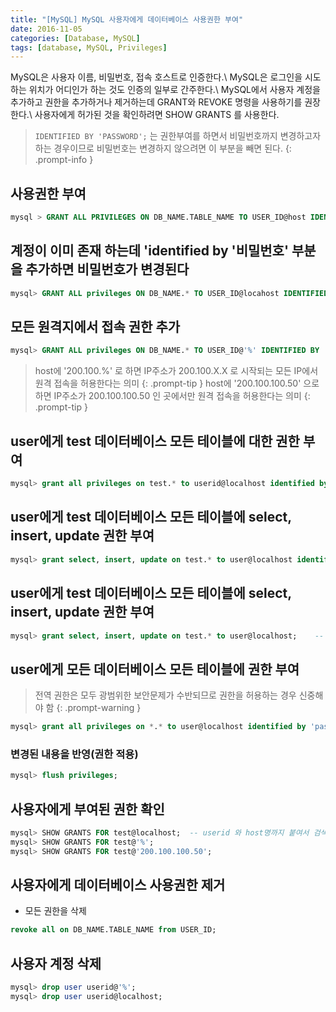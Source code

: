 ```yaml
---
title: "[MySQL] MySQL 사용자에게 데이터베이스 사용권한 부여"
date: 2016-11-05
categories: [Database, MySQL]
tags: [database, MySQL, Privileges]
---
```


MySQL은 사용자 이름, 비밀번호, 접속 호스트로 인증한다.\\
MySQL은 로그인을 시도하는 위치가 어디인가 하는 것도 인증의 일부로 간주한다.\\
MySQL에서 사용자 계정을 추가하고 권한을 추가하거나 제거하는데 GRANT와 REVOKE 명령을 사용하기를 권장한다.\\
사용자에게 허가된 것을 확인하려면 SHOW GRANTS 를 사용한다.

> `IDENTIFIED BY 'PASSWORD';` 는 권한부여를 하면서 비밀번호까지 변경하고자 하는 경우이므로 비밀번호는 변경하지 않으려면 이 부분을 빼면 된다.
{: .prompt-info }

## 사용권한 부여
```sql
mysql > GRANT ALL PRIVILEGES ON DB_NAME.TABLE_NAME TO USER_ID@host IDENTIFIED BY 'PASSWORD';
```

## 계정이 이미 존재 하는데 'identified by '비밀번호' 부분을 추가하면 비밀번호가 변경된다
```sql
mysql> GRANT ALL privileges ON DB_NAME.* TO USER_ID@locahost IDENTIFIED BY 'PASSWORD';
```

## 모든 원격지에서 접속 권한 추가
```sql
mysql> GRANT ALL privileges ON DB_NAME.* TO USER_ID@'%' IDENTIFIED BY 'PASSWORD';
```
> host에 '200.100.%' 로 하면 IP주소가 200.100.X.X 로 시작되는 모든 IP에서 원격 접속을 허용한다는 의미
{: .prompt-tip }
> host에 '200.100.100.50' 으로 하면 IP주소가 200.100.100.50 인 곳에서만 원격 접속을 허용한다는 의미
{: .prompt-tip }

## user에게 test 데이터베이스 모든 테이블에 대한 권한 부여
```sql
mysql> grant all privileges on test.* to userid@localhost identified by 'password';
```

## user에게 test 데이터베이스 모든 테이블에 select, insert, update 권한 부여
```sql
mysql> grant select, insert, update on test.* to user@localhost identified by 'password';
```

## user에게 test 데이터베이스 모든 테이블에 select, insert, update 권한 부여
```sql
mysql> grant select, insert, update on test.* to user@localhost;    -- 패스워드는 변경없이 권한만 부여하는 경우
```

## user에게 모든 데이터베이스 모든 테이블에 권한 부여
> 전역 권한은 모두 광범위한 보안문제가 수반되므로 권한을 허용하는 경우 신중해야 함
{: .prompt-warning }
```sql
mysql> grant all privileges on *.* to user@localhost identified by 'password' with grant option;
```

### 변경된 내용을 반영(권한 적용)
```sql
mysql> flush privileges;
```

## 사용자에게 부여된 권한 확인
```sql
mysql> SHOW GRANTS FOR test@localhost;  -- userid 와 host명까지 붙여서 검색해야 함
mysql> SHOW GRANTS FOR test@'%';
mysql> SHOW GRANTS FOR test@'200.100.100.50';
```

## 사용자에게 데이터베이스 사용권한 제거

- 모든 권한을 삭제

```sql
revoke all on DB_NAME.TABLE_NAME from USER_ID;
```

## 사용자 계정 삭제
```sql
mysql> drop user userid@'%';
mysql> drop user userid@localhost;
```
